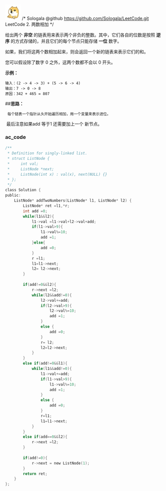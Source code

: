 ![](https://github.com/Sologala/SomeThings/blob/master/face.jpg?raw=true)
/*
    Sologala   @github    https://github.com/Sologala/LeetCode.git
    LeetCode   2. 两数相加
*/

给出两个 **非空** 的链表用来表示两个非负的整数。其中，它们各自的位数是按照 **逆序** 的方式存储的，并且它们的每个节点只能存储 **一位** 数字。

如果，我们将这两个数相加起来，则会返回一个新的链表来表示它们的和。

您可以假设除了数字 0 之外，这两个数都不会以 0 开头。

**示例：**

```
输入：(2 -> 4 -> 3) + (5 -> 6 -> 4)
输出：7 -> 0 -> 8
原因：342 + 465 = 807
```



##**思路：** 

 	 每个链表一个指针从头开始遍历相加，用一个变量来表示进位。

​	最后注意如果add 等于1 还需要加上一个 新节点。

### **ac_code**
```c
/**
 * Definition for singly-linked list.
 * struct ListNode {
 *     int val;
 *     ListNode *next;
 *     ListNode(int x) : val(x), next(NULL) {}
 * };
 */
class Solution {
public:
    ListNode* addTwoNumbers(ListNode* l1, ListNode* l2) {
        ListNode* ret =l1,*r;
        int add =0;
        while(l1&&l2){
            l1->val =l1->val+l2->val+add;
            if(l1->val>9){
                l1->val%=10;
                add =1;
            }else{
                add =0;
            }
            r =l1;
            l1=l1->next;
            l2= l2->next;
        }
        
        if(add!=0&&l2){
            r->next =l2;
            while(l2&&add!=0){
                l2->val+=add;
                if(l2->val>9){
                    l2->val%=10;
                    add =1;
                }
                else {
                    add =0;
                }
                r= l2;
                l2=l2->next;
            }
        }
        else if(add!=0&&l1){
            while(l1&&add!=0){
                l1->val+=add;
                if(l1->val>9){
                    l1->val%=10;
                    add =1;
                }
                else {
                    add =0;
                }
                r=l1;
                l1=l1->next;
            }
        }
        else if(add==0&&l2){
            r->next =l2;
        }
        
        if(add!=0){
            r->next = new ListNode(1);
        }
        return ret;
    }
};
```